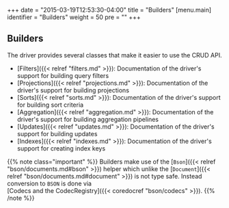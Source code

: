 +++
date = "2015-03-19T12:53:30-04:00"
title = "Builders"
[menu.main]
  identifier = "Builders"
  weight = 50
  pre = "<i class='fa fa-wrench'></i>"
+++

## Builders

The driver provides several classes that make it easier to use the CRUD API.

- [Filters]({{< relref "filters.md" >}}): Documentation of the driver's support for building query filters
- [Projections]({{< relref "projections.md" >}}): Documentation of the driver's support for building projections
- [Sorts]({{< relref "sorts.md" >}}): Documentation of the driver's support for building sort criteria
- [Aggregation]({{< relref "aggregation.md" >}}): Documentation of the driver's support for building aggregation pipelines
- [Updates]({{< relref "updates.md" >}}): Documentation of the driver's support for building updates
- [Indexes]({{< relref "indexes.md" >}}): Documentation of the driver's support for creating index keys

{{% note class="important" %}}
Builders make use of the [`Bson`]({{< relref "bson/documents.md#bson" >}}) helper which unlike the [`Document`]({{< relref "bson/documents.md#document" >}}) is not type safe. Instead conversion to `BSON` is done via  
[Codecs and the CodecRegistry]({{< coredocref "bson/codecs" >}}).
{{% /note %}}
